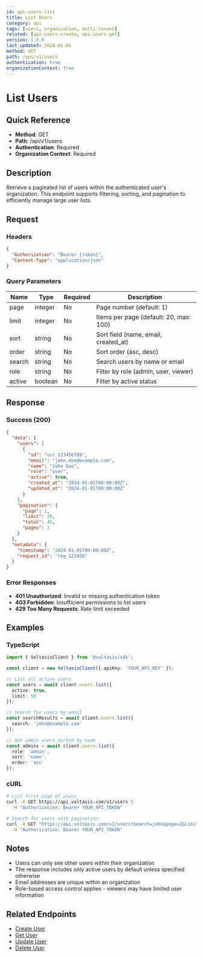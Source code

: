```yaml
---
id: api-users-list
title: List Users
category: api
tags: [users, organization, multi-tenant]
related: [api-users-create, api-users-get]
version: 1.0.0
last_updated: 2024-01-01
method: GET
path: /api/v1/users
authentication: true
organizationContext: true
---
```


# List Users

## Quick Reference
- **Method**: GET
- **Path**: /api/v1/users
- **Authentication**: Required
- **Organization Context**: Required

## Description

Retrieve a paginated list of users within the authenticated user's organization. This endpoint supports filtering, sorting, and pagination to efficiently manage large user lists.

## Request

### Headers
```json
{
  "Authorization": "Bearer {token}",
  "Content-Type": "application/json"
}
```

### Query Parameters
| Name | Type | Required | Description |
|------|------|----------|-------------|
| page | integer | No | Page number (default: 1) |
| limit | integer | No | Items per page (default: 20, max: 100) |
| sort | string | No | Sort field (name, email, created_at) |
| order | string | No | Sort order (asc, desc) |
| search | string | No | Search users by name or email |
| role | string | No | Filter by role (admin, user, viewer) |
| active | boolean | No | Filter by active status |

## Response

### Success (200)
```json
{
  "data": {
    "users": [
      {
        "id": "usr_123456789",
        "email": "john.doe@example.com",
        "name": "John Doe",
        "role": "user",
        "active": true,
        "created_at": "2024-01-01T00:00:00Z",
        "updated_at": "2024-01-01T00:00:00Z"
      }
    ],
    "pagination": {
      "page": 1,
      "limit": 20,
      "total": 45,
      "pages": 3
    }
  },
  "metadata": {
    "timestamp": "2024-01-01T00:00:00Z",
    "request_id": "req_123456"
  }
}
```

### Error Responses
- **401 Unauthorized**: Invalid or missing authentication token
- **403 Forbidden**: Insufficient permissions to list users
- **429 Too Many Requests**: Rate limit exceeded

## Examples

### TypeScript
```typescript
import { VoltasisClient } from '@voltasis/sdk';

const client = new VoltasisClient({ apiKey: 'YOUR_API_KEY' });

// List all active users
const users = await client.users.list({
  active: true,
  limit: 50
});

// Search for users by email
const searchResults = await client.users.list({
  search: 'john@example.com'
});

// Get admin users sorted by name
const admins = await client.users.list({
  role: 'admin',
  sort: 'name',
  order: 'asc'
});
```

### cURL
```bash
# List first page of users
curl -X GET https://api.voltasis.com/v1/users \
  -H "Authorization: Bearer YOUR_API_TOKEN"

# Search for users with pagination
curl -X GET "https://api.voltasis.com/v1/users?search=john&page=2&limit=10" \
  -H "Authorization: Bearer YOUR_API_TOKEN"
```

## Notes

- Users can only see other users within their organization
- The response includes only active users by default unless specified otherwise
- Email addresses are unique within an organization
- Role-based access control applies - viewers may have limited user information

## Related Endpoints
- [Create User](./user-create.md)
- [Get User](./user-get.md)
- [Update User](./user-update.md)
- [Delete User](./user-delete.md) 